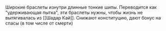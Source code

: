 
Широкие браслеты изнутри длинные тонкие шипы.
Переводится как "удерживающая пытка", эти браслеты нужны, чтобы жизнь не вытягивалась из [[Шадар Кай]]. 
Снижают конституцию, дают бонус на спасы (в том числе от смерти)


